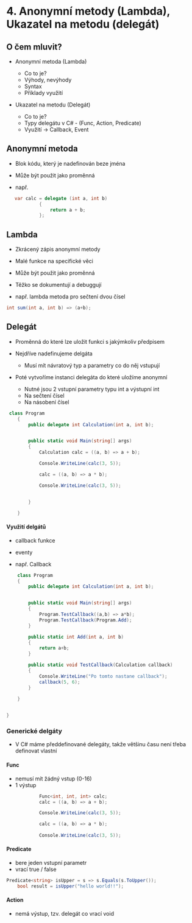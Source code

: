 # 4. Anonymní metody (Lambda), Ukazatel na metodu (delegát)

## O čem mluvit?

- Anonymní metoda (Lambda)
    - Co to je?
    - Výhody, nevýhody
    - Syntax
    - Příklady využití

- Ukazatel na metodu (Delegát)
    - Co to je?
    - Typy delegátu v C# - (Func, Action, Predicate)
    - Využití -> Callback, Event


## Anonymní metoda
- Blok kódu, který je nadefinován beze jména
- Může být použit jako proměnná

- např. 
``` C# 
   var calc = delegate (int a, int b)
            {
                return a + b;
            };
 ```

## Lambda 
- Zkrácený zápis anonymní metody
- Malé funkce na specifické věci
- Může být použit jako proměnná
- Těžko se dokumentují a debuggují

- např. lambda metoda pro sečtení dvou čísel
``` C#
int sum(int a, int b) => (a+b);
```

## Delegát

- Proměnná do které lze uložit funkci s jakýmkoliv předpisem

- Nejdříve nadefinujeme delgáta
    - Musí mít návratový typ a parametry co do něj vstupují
- Poté vytvoříme instanci delegáta do které uložíme anonymní    
    - Nutné jsou 2 vstupní parametry typu int a výstupní int
    - Na sečtení čísel 
    - Na násobení čísel  
``` C#
 class Program
    {
        public delegate int Calculation(int a, int b);


        public static void Main(string[] args)
        {
            Calculation calc = ((a, b) => a + b);

            Console.WriteLine(calc(3, 5));

            calc = ((a, b) => a * b);

            Console.WriteLine(calc(3, 5));


        }

    }

```

#### Využití delgátů 
- callback funkce
- eventy

- např. Callback
``` C#
    class Program
    {
        public delegate int Calculation(int a, int b);


        public static void Main(string[] args)
        {
            Program.TestCallback((a,b) => a*b);
            Program.TestCallback(Program.Add);
        }

        public static int Add(int a, int b)
        {
            return a+b; 
        }

        public static void TestCallback(Calculation callback)
        {
            Console.WriteLine("Po tomto nastane callback");
            callback(5, 6);
        }

    }

 
}
```

### Generické delgáty
- V C# máme předdefinované delegáty, takže většinu času není třeba definovat vlastní

#### Func
- nemusí mít žádný vstup (0-16)
- 1 výstup
``` C#
            Func<int, int, int> calc;
            calc = ((a, b) => a + b);

            Console.WriteLine(calc(3, 5));

            calc = ((a, b) => a * b);
            
            Console.WriteLine(calc(3, 5));

```

#### Predicate
- bere jeden vstupní parametr 
- vrací true / false
``` C#
Predicate<string> isUpper = s => s.Equals(s.ToUpper());
    bool result = isUpper("hello world!!");
```
#### Action
- nemá výstup, tzv. delegát co vrací void
